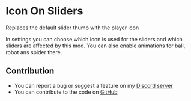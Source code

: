 # Icon On Sliders

Replaces the default slider thumb with the player icon

In settings you can choose which icon is used for the sliders and which sliders are affected by this mod.
You can also enable <cy>animations</c> for ball, robot ans spider there.


## Contribution

- You can report a bug or suggest a feature on my [Discord server](https://discord.gg/wcWvtKHP8n)
- You can contribute to the code on [GitHub](https://github.com/RazoomGD/geode-icon-on-sliders)